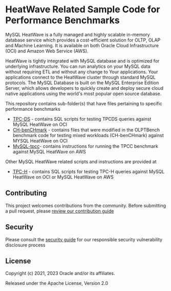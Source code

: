 # HeatWave Related Sample Code for Performance Benchmarks
 
MySQL HeatWave is a fully managed and highly scalable in-memory database service which provides a cost-efficient solution for 
OLTP, OLAP and Machine Learning. It is available on both Oracle Cloud Infrastructure (OCI) and Amazon Web Service (AWS).

HeatWave is tightly integrated with MySQL database and is optimized for underlying infrastructure.
You can run analytics on your MySQL data without requiring ETL and without any change to Your applications. Your 
applications connect to the HeatWave cluster through standard MySQL protocols.
The MySQL Database is built on the MySQL Enterprise Edition Server, which allows developers to quickly create and deploy secure 
cloud native applications using the world's most popular open source database. 

This repository contains sub-folder(s) that have files pertaining to specific performance benchmarks
* [TPC-DS](heatwave-tpcds) - contains SQL scripts for testing TPCDS queries against MySQL HeatWave on OCI
* [CH-benCHmark](heatwave-chbench) - contains files that were modified in the OLPTBench benchmark code for testing mixed workloads (CH-benCHmark) against MYSQL HeatWave on OCI
* [MySQL-tpcc](heatwave-mysql-tpcc)- contains instructions for running the TPCC benchmark against MySQL HeatWave on AWS

Other MySQL HeatWave related scripts and instructions are provided at
* [TPC-H][1] - contains SQL scripts for testing TPC-H queries against MySQL HeatWave on OCI or MySQL HeatWave on AWS

## Contributing

This project welcomes contributions from the community. Before submitting a pull request, please [review our contribution guide](./CONTRIBUTING.md)

## Security

Please consult the [security guide](./SECURITY.md) for our responsible security vulnerability disclosure process

## License

Copyright (c) 2021, 2023 Oracle and/or its affiliates.

Released under the Apache License, Version 2.0

[1]: https://github.com/oracle/heatwave-tpch
